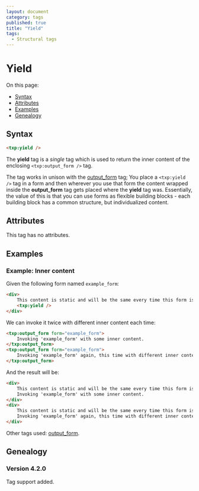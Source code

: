 ```yaml
---
layout: document
category: tags
published: true
title: "Yield"
tags:
  - Structural tags
---
```


# Yield

On this page:

* [Syntax](#syntax)
* [Attributes](#attributes)
* [Examples](#examples)
* [Genealogy](#genealogy)

## Syntax

~~~ html
<txp:yield />
~~~

The **yield** tag is a *single* tag which is used to return the inner content of the enclosing `<txp:output_form />` tag.

The tag works in unison with the [output_form](output-form) tag; You place a `<txp:yield />` tag in a form and then wherever you use that form the content wrapped inside the **output_form** tag gets placed where the **yield** tag was. Essentially, the value of this is that you can use forms as flexible building blocks - each building block has a common structure, but individualized content.

## Attributes

This tag has no attributes.

## Examples

### Example: Inner content

Given the following form named `example_form`:

~~~ html
<div>
    This content is static and will be the same every time this form is invoked.
    <txp:yield />
</div>
~~~

We can invoke it twice with different inner content each time:

~~~ html
<txp:output_form form="example_form">
    Invoking 'example_form' with some inner content.
</txp:output_form>
<txp:output_form form="example_form">
    Invoking 'example_form' again, this time with different inner content.
</txp:output_form>
~~~

And the result will be:

~~~ html
<div>
    This content is static and will be the same every time this form is invoked.
    Invoking 'example_form' with some inner content.
</div>
<div>
    This content is static and will be the same every time this form is invoked.
    Invoking 'example_form' again, this time with different inner content.
</div>
~~~

Other tags used: [output_form](output_form).

## Genealogy

### Version 4.2.0

Tag support added.
